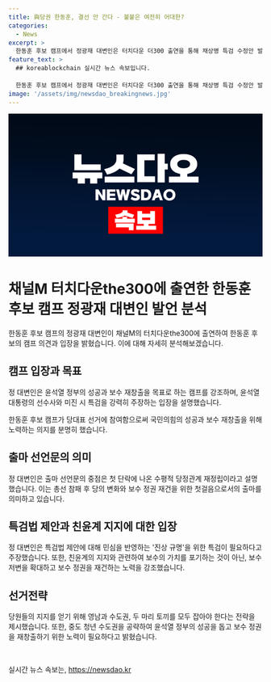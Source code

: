 ```yaml
---
title: 與당권 한동훈, 결선 안 간다 - 불붙은 여전히 어대한?
categories:
  - News
excerpt: >
  한동훈 후보 캠프에서 정광재 대변인은 터치다운 더300 출연을 통해 채상병 특검 수정안 발의와 연동한 선거 전략과 당대표 선거에 대한 전략 등을 설명했다. 또한, 한 전 위원장의 정치권 세대교체 의지와 출마 계기, 선거 전략 및 지지자들의 기대에 대해 언급했다. 그는 당원의 지상과제로 윤석열 정부의 성공과 보수 정권 재창출을 고려할 것을 강조하며, 선거운동 계획에 대한 전략도 밝혔다.
feature_text: >
  ## koreablockchain 실시간 뉴스 속보입니다.

  한동훈 후보 캠프에서 정광재 대변인은 터치다운 더300 출연을 통해 채상병 특검 수정안 발의와 연동한 선거 전략과 당대표 선거에 대한 전략 등을 설명했다. 또한, 한 전 위원장의 정치권 세대교체 의지와 출마 계기, 선거 전략 및 지지자들의 기대에 대해 언급했다. 그는 당원의 지상과제로 윤석열 정부의 성공과 보수 정권 재창출을 고려할 것을 강조하며, 선거운동 계획에 대한 전략도 밝혔다.
image: '/assets/img/newsdao_breakingnews.jpg'
---
```


<p><img src="/assets/img/newsdao_breakingnews.jpg" alt="koreablockchain 속보" /></p>

<h1>채널M 터치다운the300에 출연한 한동훈 후보 캠프 정광재 대변인 발언 분석</h1>

<p data-ke-size="size16">한동훈 후보 캠프의 정광재 대변인이 채널M의 터치다운the300에 출연하여 한동훈 후보의 캠프 의견과 입장을 밝혔습니다. 이에 대해 자세히 분석해보겠습니다.</p>

<h2 data-ke-size="size26">캠프 입장과 목표</h2>

<p data-ke-size="size16">정 대변인은 윤석열 정부의 성공과 보수 재창출을 목표로 하는 캠프를 강조하며, 윤석열 대통령의 선수사와 미진 시 특검을 강력히 주장하는 입장을 설명했습니다.</p>

<p data-ke-size="size16">한동훈 후보 캠프가 당대표 선거에 참여함으로써 국민의힘의 성공과 보수 재창출을 위해 노력하는 의지를 분명히 했습니다.</p>

<h2 data-ke-size="size26">출마 선언문의 의미</h2>

<p data-ke-size="size16">정 대변인은 출마 선언문의 중점은 첫 단락에 나온 수평적 당정관계 재정립이라고 설명했습니다. 이는 총선 참패 후 당의 변화와 보수 정권 재건을 위한 첫걸음으로서의 출마를 의미하고 있습니다.</p>

<h2 data-ke-size="size26">특검법 제안과 친윤계 지지에 대한 입장</h2>

<p data-ke-size="size16">정 대변인은 특검법 제안에 대해 민심을 반영하는 '진상 규명'을 위한 특검이 필요하다고 주장했습니다. 또한, 친윤계의 지지와 관련하여 보수의 가치를 포기하는 것이 아닌, 보수 저변을 확대하고 보수 정권을 재건하는 노력을 강조했습니다.</p>

<h2 data-ke-size="size26">선거전략</h2>

<p data-ke-size="size16">당원들의 지지를 얻기 위해 영남과 수도권, 두 마리 토끼를 모두 잡아야 한다는 전략을 제시했습니다. 또한, 중도 청년 수도권을 공략하여 윤석열 정부의 성공을 돕고 보수 정권을 재창출하기 위한 노력이 필요하다고 밝혔습니다.</p>

<p data-ke-size="size16">&nbsp;</p>
실시간 뉴스 속보는, <a href="https://newsdao.kr" rel="dofollow">https://newsdao.kr</a>


